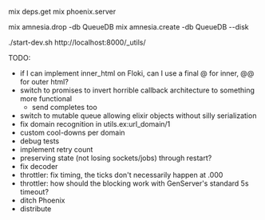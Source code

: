 mix deps.get
mix phoenix.server

mix amnesia.drop -db QueueDB
mix amnesia.create -db QueueDB --disk

./start-dev.sh
http://localhost:8000/_utils/

TODO:
- if I can implement inner_html on Floki, can I use a final @ for inner, @@ for outer html?
- switch to promises to invert horrible callback architecture to something more functional
  - send completes too
- switch to mutable queue allowing elixir objects without silly serialization
- fix domain recognition in utils.ex:url_domain/1
- custom cool-downs per domain
- debug tests
- implement retry count
- preserving state (not losing sockets/jobs) through restart?
- fix decoder
- throttler: fix timing, the ticks don't necessarily happen at .000
- throttler: how should the blocking work with GenServer's standard 5s timeout?
- ditch Phoenix
- distribute

